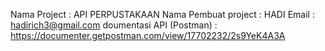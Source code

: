 Nama Project : API PERPUSTAKAAN
Nama Pembuat project : HADI
Email : hadirich3@gmail.com
doumentasi API (Postman) : https://documenter.getpostman.com/view/17702232/2s9YeK4A3A